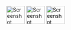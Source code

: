 <img alt="Screenshot (66).png" height="50" src="..%2F..%2F..%2F..%2F..%2F..%2FDownloads%2FScreenshot%20%2866%29.png" width="50"/>
<img alt="Screenshot (67).png" height="50" src="..%2F..%2F..%2F..%2F..%2F..%2FDownloads%2FScreenshot%20%2867%29.png" width="50"/>
<img alt="Screenshot (65).png" height="50" src="..%2F..%2F..%2F..%2F..%2F..%2FDownloads%2FScreenshot%20%2865%29.png" width="50"/>